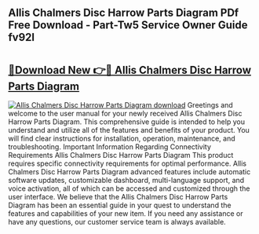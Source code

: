 ## Allis Chalmers Disc Harrow Parts Diagram PDf Free Download - Part-Tw5 Service Owner Guide fv92l

# <h2><a href="http://dfkwfhz.blite.top/?on=Allis+Chalmers+Disc+Harrow+Parts+Diagram">🔗Download New 👉🔴 Allis Chalmers Disc Harrow Parts Diagram</a></h2>

[![Allis Chalmers Disc Harrow Parts Diagram download](https://i.imgur.com/lujVjoI.png)](http://dfkwfhz.blite.top/?on=Allis+Chalmers+Disc+Harrow+Parts+Diagram)
Greetings and welcome to the user manual for your newly received Allis Chalmers Disc Harrow Parts Diagram. This comprehensive guide is intended to help you understand and utilize all of the features and benefits of your product. You will find clear instructions for installation, operation, maintenance, and troubleshooting. Important Information Regarding Connectivity Requirements Allis Chalmers Disc Harrow Parts Diagram This product requires specific connectivity requirements for optimal performance. Allis Chalmers Disc Harrow Parts Diagram advanced features include automatic software updates, customizable dashboard, multi-language support, and voice activation, all of which can be accessed and customized through the user interface. We believe that the Allis Chalmers Disc Harrow Parts Diagram has been an essential guide in your quest to understand the features and capabilities of your new item. If you need any assistance or have any questions, our customer service team is always available.
